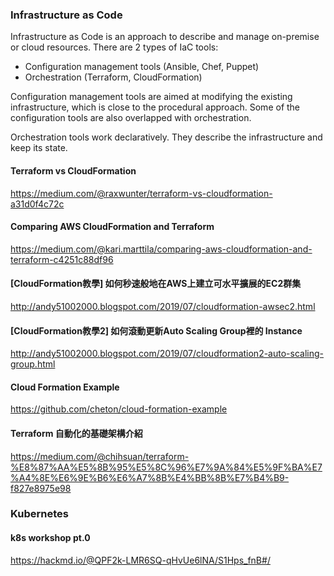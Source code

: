 ### Infrastructure as Code

Infrastructure as Code is an approach to describe and manage on-premise or cloud resources. There are 2 types of IaC tools:

* Configuration management tools (Ansible, Chef, Puppet)
* Orchestration (Terraform, CloudFormation)

Configuration management tools are aimed at modifying the existing infrastructure, which is close to the procedural approach. Some of the configuration tools are also overlapped with orchestration.

Orchestration tools work declaratively. They describe the infrastructure and keep its state.

#### Terraform vs CloudFormation
https://medium.com/@raxwunter/terraform-vs-cloudformation-a31d0f4c72c

#### Comparing AWS CloudFormation and Terraform
https://medium.com/@kari.marttila/comparing-aws-cloudformation-and-terraform-c4251c88df96

#### [CloudFormation教學] 如何秒速般地在AWS上建立可水平擴展的EC2群集
http://andy51002000.blogspot.com/2019/07/cloudformation-awsec2.html

#### [CloudFormation教學2] 如何滾動更新Auto Scaling Group裡的 Instance
http://andy51002000.blogspot.com/2019/07/cloudformation2-auto-scaling-group.html

#### Cloud Formation Example
https://github.com/cheton/cloud-formation-example

#### Terraform 自動化的基礎架構介紹
https://medium.com/@chihsuan/terraform-%E8%87%AA%E5%8B%95%E5%8C%96%E7%9A%84%E5%9F%BA%E7%A4%8E%E6%9E%B6%E6%A7%8B%E4%BB%8B%E7%B4%B9-f827e8975e98

### Kubernetes

#### k8s workshop pt.0
https://hackmd.io/@QPF2k-LMR6SQ-qHvUe6lNA/S1Hps_fnB#/
